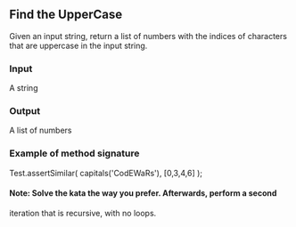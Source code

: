 ## Find the UpperCase

Given an input string, return a list of numbers with the indices of 
characters that are uppercase in the input string.

### Input
A string

### Output
A list of numbers

### Example of method signature
Test.assertSimilar( capitals('CodEWaRs'), [0,3,4,6] );

#### Note: Solve the kata the way you prefer. Afterwards, perform a second 
iteration that is recursive, with no loops.

